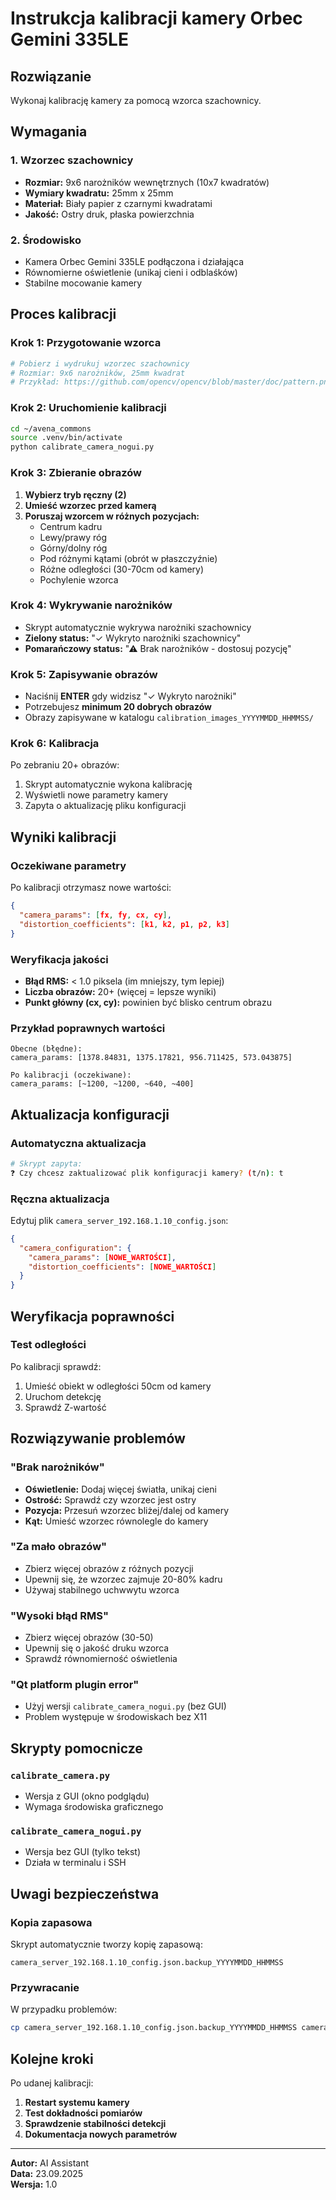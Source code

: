 # Instrukcja kalibracji kamery Orbec Gemini 335LE

## Rozwiązanie
Wykonaj kalibrację kamery za pomocą wzorca szachownicy.

## Wymagania

### 1. Wzorzec szachownicy
- **Rozmiar:** 9x6 narożników wewnętrznych (10x7 kwadratów)
- **Wymiary kwadratu:** 25mm x 25mm
- **Materiał:** Biały papier z czarnymi kwadratami
- **Jakość:** Ostry druk, płaska powierzchnia

### 2. Środowisko
- Kamera Orbec Gemini 335LE podłączona i działająca
- Równomierne oświetlenie (unikaj cieni i odblaśków)
- Stabilne mocowanie kamery

## Proces kalibracji

### Krok 1: Przygotowanie wzorca
```bash
# Pobierz i wydrukuj wzorzec szachownicy
# Rozmiar: 9x6 narożników, 25mm kwadrat
# Przykład: https://github.com/opencv/opencv/blob/master/doc/pattern.png
```

### Krok 2: Uruchomienie kalibracji
```bash
cd ~/avena_commons
source .venv/bin/activate
python calibrate_camera_nogui.py
```

### Krok 3: Zbieranie obrazów
1. **Wybierz tryb ręczny (2)**
2. **Umieść wzorzec przed kamerą**
3. **Poruszaj wzorcem w różnych pozycjach:**
   - Centrum kadru
   - Lewy/prawy róg
   - Górny/dolny róg
   - Pod różnymi kątami (obrót w płaszczyźnie)
   - Różne odległości (30-70cm od kamery)
   - Pochylenie wzorca

### Krok 4: Wykrywanie narożników
- Skrypt automatycznie wykrywa narożniki szachownicy
- **Zielony status:** "✓ Wykryto narożniki szachownicy"
- **Pomarańczowy status:** "⚠ Brak narożników - dostosuj pozycję"

### Krok 5: Zapisywanie obrazów
- Naciśnij **ENTER** gdy widzisz "✓ Wykryto narożniki"
- Potrzebujesz **minimum 20 dobrych obrazów**
- Obrazy zapisywane w katalogu `calibration_images_YYYYMMDD_HHMMSS/`

### Krok 6: Kalibracja
Po zebraniu 20+ obrazów:
1. Skrypt automatycznie wykona kalibrację
2. Wyświetli nowe parametry kamery
3. Zapyta o aktualizację pliku konfiguracji

## Wyniki kalibracji

### Oczekiwane parametry
Po kalibracji otrzymasz nowe wartości:
```json
{
  "camera_params": [fx, fy, cx, cy],
  "distortion_coefficients": [k1, k2, p1, p2, k3]
}
```

### Weryfikacja jakości
- **Błąd RMS:** < 1.0 piksela (im mniejszy, tym lepiej)
- **Liczba obrazów:** 20+ (więcej = lepsze wyniki)
- **Punkt główny (cx, cy):** powinien być blisko centrum obrazu

### Przykład poprawnych wartości
```
Obecne (błędne):
camera_params: [1378.84831, 1375.17821, 956.711425, 573.043875]

Po kalibracji (oczekiwane):
camera_params: [~1200, ~1200, ~640, ~400]
```

## Aktualizacja konfiguracji

### Automatyczna aktualizacja
```bash
# Skrypt zapyta:
❓ Czy chcesz zaktualizować plik konfiguracji kamery? (t/n): t
```

### Ręczna aktualizacja
Edytuj plik `camera_server_192.168.1.10_config.json`:
```json
{
  "camera_configuration": {
    "camera_params": [NOWE_WARTOŚCI],
    "distortion_coefficients": [NOWE_WARTOŚCI]
  }
}
```

## Weryfikacja poprawności

### Test odległości
Po kalibracji sprawdź:
1. Umieść obiekt w odległości 50cm od kamery
2. Uruchom detekcję
3. Sprawdź Z-wartość 


## Rozwiązywanie problemów

### "Brak narożników"
- **Oświetlenie:** Dodaj więcej światła, unikaj cieni
- **Ostrość:** Sprawdź czy wzorzec jest ostry
- **Pozycja:** Przesuń wzorzec bliżej/dalej od kamery
- **Kąt:** Umieść wzorzec równolegle do kamery

### "Za mało obrazów"
- Zbierz więcej obrazów z różnych pozycji
- Upewnij się, że wzorzec zajmuje 20-80% kadru
- Używaj stabilnego uchwwytu wzorca

### "Wysoki błąd RMS"
- Zbierz więcej obrazów (30-50)
- Upewnij się o jakość druku wzorca
- Sprawdź równomierność oświetlenia

### "Qt platform plugin error"
- Użyj wersji `calibrate_camera_nogui.py` (bez GUI)
- Problem występuje w środowiskach bez X11

## Skrypty pomocnicze

### `calibrate_camera.py`
- Wersja z GUI (okno podglądu)
- Wymaga środowiska graficznego

### `calibrate_camera_nogui.py`
- Wersja bez GUI (tylko tekst)
- Działa w terminalu i SSH

## Uwagi bezpieczeństwa

### Kopia zapasowa
Skrypt automatycznie tworzy kopię zapasową:
```
camera_server_192.168.1.10_config.json.backup_YYYYMMDD_HHMMSS
```

### Przywracanie
W przypadku problemów:
```bash
cp camera_server_192.168.1.10_config.json.backup_YYYYMMDD_HHMMSS camera_server_192.168.1.10_config.json
```

## Kolejne kroki

Po udanej kalibracji:
1. **Restart systemu kamery**
2. **Test dokładności pomiarów**
3. **Sprawdzenie stabilności detekcji**
4. **Dokumentacja nowych parametrów**

---

**Autor:** AI Assistant  
**Data:** 23.09.2025  
**Wersja:** 1.0